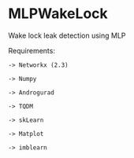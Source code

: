 # MLPWakeLock
 Wake lock leak detection using MLP
 
Requirements:

	-> Networkx (2.3)

	-> Numpy

	-> Androgurad

	-> TQDM

	-> skLearn

	-> Matplot

	-> imblearn

